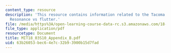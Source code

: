 ```yaml
---
content_type: resource
description: 'This resource contains information related to the Tacoma narrows bridge:
  Resonance vs flutter.'
file: /media/https%3A/open-learning-course-data-rc.s3.amazonaws.com/18-03-differential-equations-spring-2010/63b26053bec64e7c32b93900b15d7fad_MIT18_03S10_Appendix_B.pdf
file_type: application/pdf
resourcetype: Document
title: MIT18_03S10_Appendix_B.pdf
uid: 63b26053-bec6-4e7c-32b9-3900b15d7fad
---
```

